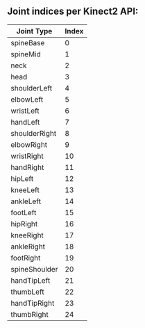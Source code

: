 ## Joint indices per Kinect2 API:
 
Joint Type | Index
------------ | -------------
spineBase | 0
spineMid | 1
neck | 2
head | 3
shoulderLeft | 4
elbowLeft | 5
wristLeft | 6
handLeft | 7
shoulderRight | 8
elbowRight | 9
wristRight | 10
handRight | 11
hipLeft  | 12  
 kneeLeft        | 13  
 ankleLeft       | 14  
 footLeft        | 15  
 hipRight        | 16  
 kneeRight       | 17  
 ankleRight      | 18  
 footRight       | 19  
 spineShoulder   | 20  
 handTipLeft     | 21  
 thumbLeft       | 22  
 handTipRight    | 23  
 thumbRight      | 24  